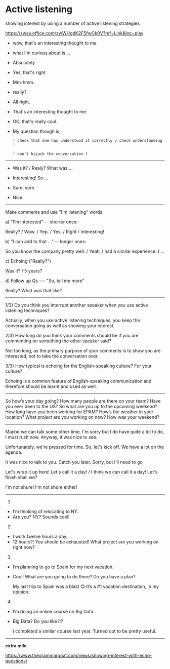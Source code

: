 # Active listening

showing interest by using a number of active listening strategies

https://sway.office.com/zwWHgdK2F5fwCk0V?ref=Link&loc=play

- wow, that's an interesting thought to me

- what I'm curious about is ...

- Absolutely.

- Yes, that's right

- Mm-hmm.

- really?

- All right.

- That's an interesting thought to me.

- OK, that's really cool.

- My question though is, 


      ! check that one has understood it correctly / check understanding !

      ! don't hijack the conversation !

***

- Was it? / Realy? What was ...

- Interesting! So ...

- Sure, sure.

- Nice.

***

Make comments and use "I'm listening" words.

a) "I'm interested" -- shorter ones:

   Really? / Wow. / Yep. / Yes. / Right / Interesting!

b) "I can add to that ..." -- longer ones:

   So you know the company pretty well. / Yeah, I had a similar experience. I ...

c) Echoing ("Really?")

   Was it? / 5 years?

d) Follow up Qs --- "So, tell me more"

   Really? What was that like?

***

1/3) Do you think
you interrupt
another speaker
when you use
active listening
techniques?

Actually, when
you use active
listening
techniques, you
keep the
conversation going
as well as showing
your interest.

2/3) How long do
you think your
comments should
be if you are
commenting on
something the
other speaker said?

Not too long,
as the primary
purpose of your
comments is to
show you are
interested, not to
take the
conversation over.

3/3) How typical
is echoing for the
English-speaking
culture? For your
culture?

Echoing is a
common feature of
English-speaking
communication
and therefore
should be learnt
and used as well.

***

So how’s your day going?
How many people are there on your
team?
Have you ever been to the US?
So what are you up to the upcoming
weekend?
How long have you been working for
EPAM?
How’s the weather in your location?
What project are you working on now?
How was your weekend?

***

Maybe we can talk some other time.
I'm sorry but I do have quite a lot to do. I must rush now. Anyway, it was nice to see.

Unfortunately, we're pressed for time. So, let's kick off. We have a lot on the agenda.

It was nice to talk to you. Catch you later.
Sorry, but I'll need to go

Let's wrap it up here!
Let's call it a day! / I think we can call it a day!
Let's finish shall we?

I'm not shure!
I'm not shure either!

***

1)
- I’m thinking of relocating to NY.
- Are you?
  NY? Sounds cool!

2)
- I work twelve hours a day.
- 12 hours?! You should be exhausted!
  What project are you working on right now?

3)
- I’m planning to go to Spain for my next vacation.
- Cool! What are you going to do there? Do you have a plan?
  
  My last trip to Spain was a blast 😊 It’s a #1 vacation destination, in my opinion.

4)
- I’m doing an online course on Big Data.
- Big Data? Do you like it?

  I completed a similar course last year. Turned out to be pretty useful.

***

**extra mile**

https://www.thegrammargoat.com/news/showing-interest-with-echo-questions/
